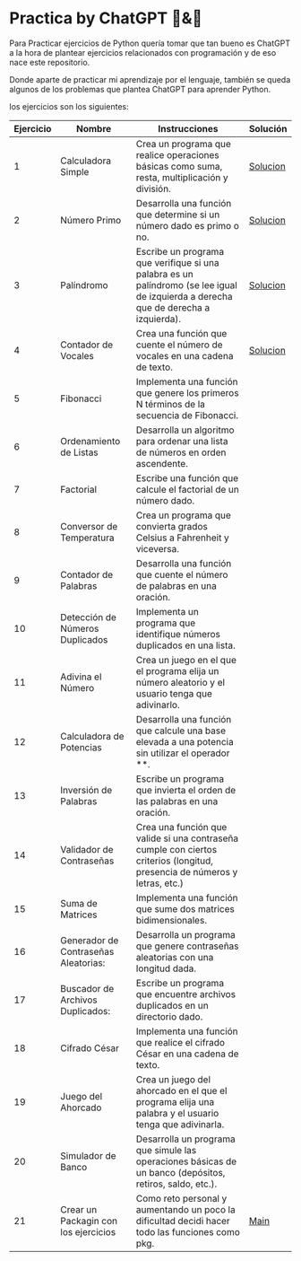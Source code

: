 # Practica by ChatGPT 🐍&🤖

Para Practicar ejercicios de Python quería tomar que tan bueno es ChatGPT a la hora de plantear ejercicios relacionados con programación y de eso nace este repositorio.

Donde aparte de practicar mi aprendizaje por el lenguaje, también se queda algunos de los problemas que plantea ChatGPT para aprender Python.

los ejercicios son los siguientes:

|Ejercicio  |Nombre |Instrucciones  |Solución   |
|----       |----    |----           |----    |
|1|Calculadora Simple|Crea un programa que realice operaciones básicas como suma, resta, multiplicación y división.|[Solucion](./pkg/ex1_calculadora.py)|
|2|Número Primo|Desarrolla una función que determine si un número dado es primo o no.|[Solucion](./pkg/ex2_primo.py)|
|3|Palíndromo|Escribe un programa que verifique si una palabra es un palíndromo (se lee igual de izquierda a derecha que de derecha a izquierda).|[Solucion](./pkg/ex3_palindromo.py)|
|4|Contador de Vocales|Crea una función que cuente el número de vocales en una cadena de texto.|[Solucion](./pkg/ex4_count_vocales.py)|
|5|Fibonacci|Implementa una función que genere los primeros N términos de la secuencia de Fibonacci.||
|6|Ordenamiento de Listas |Desarrolla un algoritmo para ordenar una lista de números en orden ascendente.||
|7|Factorial  |Escribe una función que calcule el factorial de un número dado.||
|8|Conversor de Temperatura|Crea un programa que convierta grados Celsius a Fahrenheit y viceversa.||
|9|Contador de Palabras |Desarrolla una función que cuente el número de palabras en una oración.||
|10|Detección de Números Duplicados|Implementa un programa que identifique números duplicados en una lista.||
|11|Adivina el Número|Crea un juego en el que el programa elija un número aleatorio y el usuario tenga que adivinarlo.||
|12|Calculadora de Potencias|Desarrolla una función que calcule una base elevada a una potencia sin utilizar el operador **.||
|13|Inversión de Palabras|Escribe un programa que invierta el orden de las palabras en una oración.||
|14|Validador de Contraseñas|Crea una función que valide si una contraseña cumple con ciertos criterios (longitud, presencia de números y letras, etc.)||
|15|Suma de Matrices|Implementa una función que sume dos matrices bidimensionales.||
|16|Generador de Contraseñas Aleatorias:|Desarrolla un programa que genere contraseñas aleatorias con una longitud dada.||
|17|Buscador de Archivos Duplicados:|Escribe un programa que encuentre archivos duplicados en un directorio dado.||
|18|Cifrado César|Implementa una función que realice el cifrado César en una cadena de texto.||
|19|Juego del Ahorcado|Crea un juego del ahorcado en el que el programa elija una palabra y el usuario tenga que adivinarla.||
|20|Simulador de Banco|Desarrolla un programa que simule las operaciones básicas de un banco (depósitos, retiros, saldo, etc.).||
|21| Crear un Packagin con los ejercicios| Como reto personal y aumentando un poco la dificultad decidi hacer todo las funciones como pkg.| [Main](./main.py)|
